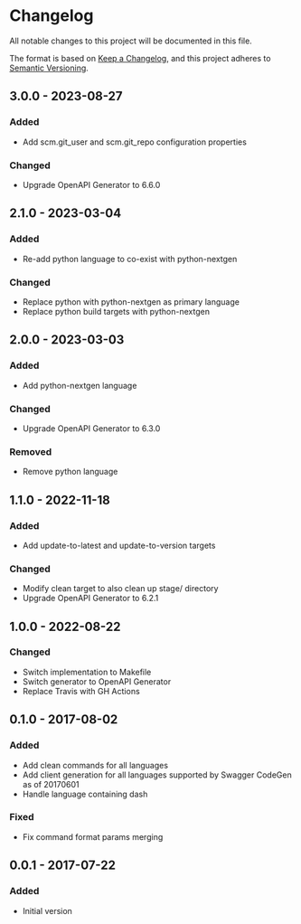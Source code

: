 # Changelog

All notable changes to this project will be documented in this file.

The format is based on [Keep a Changelog](https://keepachangelog.com/en/1.0.0/),
and this project adheres to [Semantic Versioning](https://semver.org/spec/v2.0.0.html).

## 3.0.0 - 2023-08-27
### Added
- Add scm.git_user and scm.git_repo configuration properties

### Changed
- Upgrade OpenAPI Generator to 6.6.0

## 2.1.0 - 2023-03-04
### Added
- Re-add python language to co-exist with python-nextgen

### Changed
- Replace python with python-nextgen as primary language
- Replace python build targets with python-nextgen

## 2.0.0 - 2023-03-03
### Added
- Add python-nextgen language

### Changed
- Upgrade OpenAPI Generator to 6.3.0

### Removed
- Remove python language

## 1.1.0 - 2022-11-18
### Added
- Add update-to-latest and update-to-version targets

### Changed
- Modify clean target to also clean up stage/ directory
- Upgrade OpenAPI Generator to 6.2.1

## 1.0.0 - 2022-08-22
### Changed
- Switch implementation to Makefile
- Switch generator to OpenAPI Generator
- Replace Travis with GH Actions

## 0.1.0 - 2017-08-02
### Added
- Add clean commands for all languages
- Add client generation for all languages supported by Swagger CodeGen as of 20170601
- Handle language containing dash

### Fixed
- Fix command format params merging

## 0.0.1 - 2017-07-22
### Added
- Initial version
